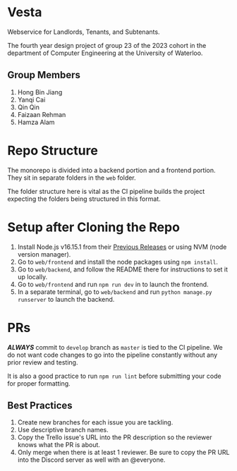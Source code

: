 # Vesta
Webservice for Landlords, Tenants, and Subtenants.

The fourth year design project of group 23 of the 2023 cohort in the department of Computer Engineering at the University of Waterloo.

## Group Members
1. Hong Bin Jiang
2. Yanqi Cai
3. Qin Qin
4. Faizaan Rehman
5. Hamza Alam

# Repo Structure
The monorepo is divided into a backend portion and a frontend portion. They sit in separate folders in the `web` folder.

The folder structure here is vital as the CI pipeline builds the project expecting the folders being structured in this format.

# Setup after Cloning the Repo
1. Install Node.js v16.15.1 from their [Previous Releases](https://nodejs.org/en/download/releases/) or using NVM (node version manager).
2. Go to `web/frontend` and install the node packages using `npm install`.
3. Go to `web/backend`, and follow the README there for instructions to set it up locally.
4. Go to `web/frontend` and run `npm run dev` in to launch the frontend.
5. In a separate terminal, go to `web/backend` and run `python manage.py runserver` to launch the backend.

# PRs
***ALWAYS*** commit to `develop` branch as `master` is tied to the CI pipeline. We do not want code changes to go into the pipeline constantly without any prior review and testing.

It is also a good practice to run `npm run lint` before submitting your code for proper formatting.

## Best Practices
1. Create new branches for each issue you are tackling.
2. Use descriptive branch names.
3. Copy the Trello issue's URL into the PR description so the reviewer knows what the PR is about.
4. Only merge when there is at least 1 reviewer. Be sure to copy the PR URL into the Discord server as well with an @everyone.
